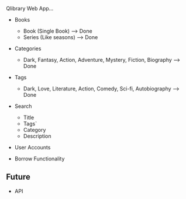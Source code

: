 Qlibrary Web App...

-   Books
    -   Book (Single Book)  --> Done
    -   Series (Like seasons)   --> Done

-   Categories
    -   Dark, Fantasy, Action, Adventure, Mystery, Fiction, Biography --> Done

-   Tags
    -   Dark, Love, Literature, Action, Comedy, Sci-fi, Autobiography --> Done

-   Search
    -   Title
    -   Tags`
    -   Category
    -   Description

-   User Accounts

-   Borrow Functionality

##  Future
-   API